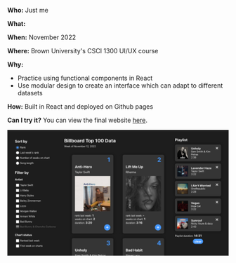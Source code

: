 **Who:** Just me

**What:** 

**When:** November 2022

**Where:** Brown University's CSCI 1300 UI/UX course

**Why:**
- Practice using functional components in React
- Use modular design to create an interface which can adapt to different datasets
  

**How:**
Built in React and deployed on Github pages

**Can I try it?**
You can view the final website [here]().

![cv chess project thumbnail](../assets/projects/development/thumbnail.png)